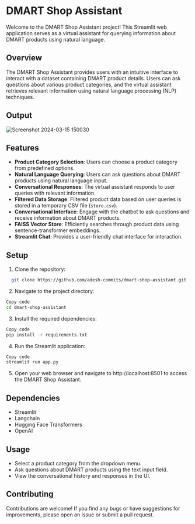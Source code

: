 # DMART Shop Assistant

Welcome to the DMART Shop Assistant project! This Streamlit web application serves as a virtual assistant for querying information about DMART products using natural language.

## Overview

The DMART Shop Assistant provides users with an intuitive interface to interact with a dataset containing DMART product details. Users can ask questions about various product categories, and the virtual assistant retrieves relevant information using natural language processing (NLP) techniques.

## Output 
![Screenshot 2024-03-15 150030](https://github.com/adesh-commits/DMART-SHOP-ASSISTANT/assets/89679291/4df84a4e-02f2-4624-8636-4dc2e7a8456a)

## Features

- **Product Category Selection**: Users can choose a product category from predefined options.
- **Natural Language Querying**: Users can ask questions about DMART products using natural language input.
- **Conversational Responses**: The virtual assistant responds to user queries with relevant information.
- **Filtered Data Storage**: Filtered product data based on user queries is stored in a temporary CSV file (`store.csv`).
- **Conversational Interface**: Engage with the chatbot to ask questions and receive information about DMART products.
- **FAISS Vector Store**: Efficiently searches through product data using sentence-transformer embeddings.
- **Streamlit Chat**: Provides a user-friendly chat interface for interaction.

## Setup

1. Clone the repository:
 ```bash
   git clone https://github.com/adesh-commits/dmart-shop-assistant.git
```

2. Navigate to the project directory:

```bash
Copy code
cd dmart-shop-assistant
```

3. Install the required dependencies:

```bash
Copy code
pip install -r requirements.txt
```
4. Run the Streamlit application:

```bash
Copy code
streamlit run app.py
```
5. Open your web browser and navigate to http://localhost:8501 to access the DMART Shop Assistant.

## Dependencies
- Streamlit
- Langchain
- Hugging Face Transformers
- OpenAI

## Usage
- Select a product category from the dropdown menu.
- Ask questions about DMART products using the text input field.
- View the conversational history and responses in the UI.

## Contributing
Contributions are welcome! If you find any bugs or have suggestions for improvements, please open an issue or submit a pull request.

